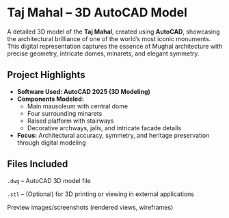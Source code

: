
# Taj Mahal – 3D AutoCAD Model

A detailed 3D model of the **Taj Mahal**, created using **AutoCAD**, showcasing the architectural brilliance of one of the world’s most iconic monuments. This digital representation captures the essence of Mughal architecture with precise geometry, intricate domes, minarets, and elegant symmetry.

## Project Highlights
- **Software Used: AutoCAD 2025 (3D Modeling)**
- **Components Modeled:**
  - Main mausoleum with central dome
  - Four surrounding minarets
  - Raised platform with stairways
  - Decorative archways, jalis, and intricate facade details
- **Focus:** Architectural accuracy, symmetry, and heritage preservation through digital modeling

## Files Included
`.dwg` – AutoCAD 3D model file

`.stl` – (Optional) for 3D printing or viewing in external applications

Preview images/screenshots (rendered views, wireframes)


